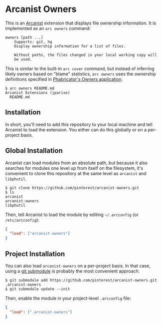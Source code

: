 # Arcanist Owners

This is an [Arcanist][] extension that displays file ownership information.
It is implemented as an `arc owners` command:

    owners [path ...]
        Supports: git, hg
        Display ownership information for a list of files.

        Without paths, the files changed in your local working copy will
        be used.

This is similar to the built-in `arc cover` command, but instead of inferring
likely owners based on "blame" statistics, `arc owners` uses the ownership
definitions specified in [Phabricator's Owners application][phab-owners].

```
$ arc owners README.md
Arcanist Extensions (jparise)
  README.md
```

## Installation

In short, you'll need to add this repository to your local machine and tell
Arcanist to load the extension. You either can do this globally or on a
per-project basis.

## Global Installation

Arcanist can load modules from an absolute path, but because it also searches
for modules one level up from itself on the filesystem, it's convenient to
clone this repository at the same level as `arcanist` and `libphutil`.

```
$ git clone https://github.com/pinterest/arcanist-owners.git
$ ls
arcanist
arcanist-owners
libphutil
```

Then, tell Arcanist to load the module by editing `~/.arcconfig` (or
`/etc/arcconfig`):

```json
{
  "load": ["arcanist-owners"]
}
```

## Project Installation

You can also load `arcanist-owners` on a per-project basis. In that case,
using a [git submodule](https://git-scm.com/docs/git-submodule) is probably
the most convenient approach.

```
$ git submodule add https://github.com/pinterest/arcanist-owners.git .arcanist-owners
$ git submodule update --init
```

Then, enable the module in your project-level `.arcconfig` file:

```json
{
  "load": [".arcanist-owners"]
}
```

[Arcanist]: https://secure.phabricator.com/book/phabricator/article/arcanist/
[phab-owners]: https://secure.phabricator.com/book/phabricator/article/owners/
